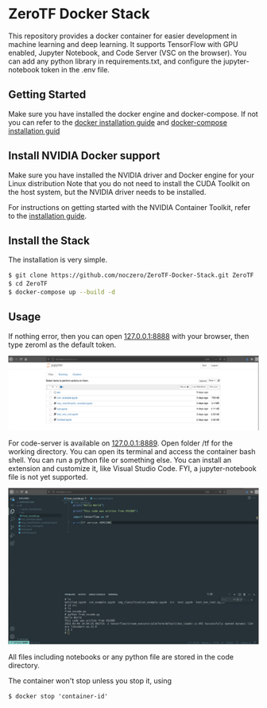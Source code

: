 ZeroTF Docker Stack
===============

This repository provides a docker container for easier development in machine learning and deep learning. It supports TensorFlow with GPU enabled, Jupyter Notebook, and Code Server (VSC on the browser). You can add any python library in requirements.txt, and configure the jupyter-notebook token in the .env file.

 
## Getting Started

Make sure you have installed the docker engine and docker-compose. If not you can refer to the [docker installation guide](https://docs.docker.com/engine/install/) and [docker-compose installation guid](https://docs.docker.com/compose/install/)

## Install NVIDIA Docker support

Make sure you have installed the NVIDIA driver and Docker engine for your Linux distribution Note that you do not need to install the CUDA Toolkit on the host system, but the NVIDIA driver needs to be installed.

For instructions on getting started with the NVIDIA Container Toolkit, refer to the [installation guide](https://docs.nvidia.com/datacenter/cloud-native/container-toolkit/install-guide.html#docker).

## Install the Stack
The installation is very simple.
```bash
$ git clone https://github.com/noczero/ZeroTF-Docker-Stack.git ZeroTF
$ cd ZeroTF
$ docker-compose up --build -d
```

## Usage
If nothing error, then you can open [127.0.0.1:8888](http://127.0.0.1:8888) with your browser, then type zeroml as the default token.

![Jupyter Notebook](images/jupyter-ss.png "Jupyter Notebook")

For code-server is available on [127.0.0.1:8889](http://127.0.0.1:8888). Open folder /tf for the working directory. You can open its terminal and access the container bash shell. You can run a python file or something else. You can install an extension and customize it, like Visual Studio Code. FYI, a jupyter-notebook file is not yet supported.

![Code Server](images/code-server-ss.png "Code Server") 

All files including notebooks or any python file are stored in the code directory. 

The container won't stop unless you stop it, using 
``` 
$ docker stop 'container-id' 
```


